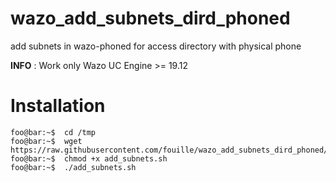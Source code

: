 # wazo_add_subnets_dird_phoned
add subnets in wazo-phoned for access directory with physical phone 

<strong>INFO</strong> : Work only Wazo UC Engine >= 19.12

# Installation

```console
foo@bar:~$  cd /tmp
foo@bar:~$  wget https://raw.githubusercontent.com/fouille/wazo_add_subnets_dird_phoned/master/add_subnets.sh
foo@bar:~$  chmod +x add_subnets.sh
foo@bar:~$  ./add_subnets.sh
```
